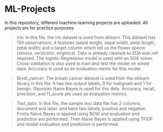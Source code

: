 # ML-Projects

In this repository, different machine-learning projects are uploaded. All projects are for practice purposes. 

>Iris: In this file, the iris dataset is used from sklearn. This dataset has 150 observations, 4 features (sepal length, sepal width, petal length, petal width) and a target column which tell us the flower specie (setosa, versicolor, virginica).  Data is already cleaned so EDA was not required. The logistic Regression model is used with an SGA solver. Cross-validation is also used to train and test the model on whole data. Accuracy is used as an evaluation metric for this model.


>Brest_cancer: The breast cancer dataset is used from the sklearn library in this file. It has two output labels, 0 for malignant and 1 for benign. Gaussian Naive Bayes is used for this data. Accuracy, recall, precision, and f1_score are used as evaluation metrics.


>Text_data: In this file, the sample text data file has 2 columns, document and label. and have two labels, positive and negative. Firstly Naive Bayes is applied using BOW and evaluation and prediction are performed. Then Naive Bayes is applied using TFIDF and model evaluation and prediction is performed.
